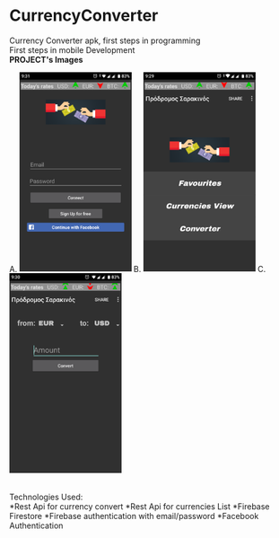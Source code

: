 # CurrencyConverter
Currency Converter apk, first steps in programming <br />
First steps in mobile Development
<br/>
<b>PROJECT's Images</b>
<p float ="left">
A.
<img src="Authentication.png" width = "200" title ="Authentication's photo"></img>
B. 
<img src ="Menu.png" width="200" title="Menu's Photo"></img> 
C.   
<img src ="Convert.png" width="200" title="Convert's Photo"></img> 
</p>
<br />
Technologies Used:
<br/>
*Rest Api for currency convert
*Rest Api for currencies List
*Firebase Firestore
*Firebase authentication with email/password
*Facebook Authentication
